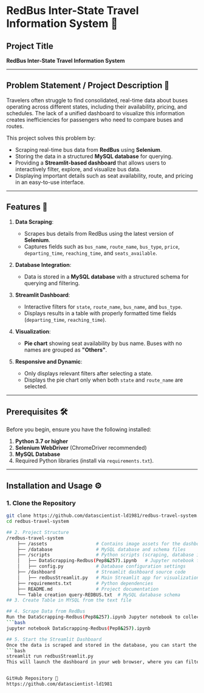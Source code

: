 # RedBus Inter-State Travel Information System 🚌  

## Project Title  
**RedBus Inter-State Travel Information System**  

---

## Problem Statement / Project Description 📝  

Travelers often struggle to find consolidated, real-time data about buses operating across different states, including their availability, pricing, and schedules. The lack of a unified dashboard to visualize this information creates inefficiencies for passengers who need to compare buses and routes.  

This project solves this problem by:  
- Scraping real-time bus data from **RedBus** using **Selenium**.  
- Storing the data in a structured **MySQL database** for querying.  
- Providing a **Streamlit-based dashboard** that allows users to interactively filter, explore, and visualize bus data.  
- Displaying important details such as seat availability, route, and pricing in an easy-to-use interface.  

---

## Features 🚀  

1. **Data Scraping**:  
   - Scrapes bus details from RedBus using the latest version of **Selenium**.  
   - Captures fields such as `bus_name`, `route_name`, `bus_type`, `price`, `departing_time`, `reaching_time`, and `seats_available`.  

2. **Database Integration**:  
   - Data is stored in a **MySQL database** with a structured schema for querying and filtering.  

3. **Streamlit Dashboard**:  
   - Interactive filters for `state`, `route_name`, `bus_name`, and `bus_type`.  
   - Displays results in a table with properly formatted time fields (`departing_time`, `reaching_time`).  

4. **Visualization**:  
   - **Pie chart** showing seat availability by bus name. Buses with no names are grouped as **"Others"**.  

5. **Responsive and Dynamic**:  
   - Only displays relevant filters after selecting a state.  
   - Displays the pie chart only when both `state` and `route_name` are selected.  

---

## Prerequisites 🛠️  

Before you begin, ensure you have the following installed:  
1. **Python 3.7 or higher**  
2. **Selenium WebDriver** (ChromeDriver recommended)  
3. **MySQL Database**  
4. Required Python libraries (install via `requirements.txt`).  

---

## Installation and Usage ⚙️  

### 1. Clone the Repository  
```bash
git clone https://github.com/datascientist-ld1981/redbus-travel-system.git
cd redbus-travel-system

## 2. Project Structure
/redbus-travel-system
    ├── /assets                  # Contains image assets for the dashboard
    ├── /database                # MySQL database and schema files
    ├── /scripts                 # Python scripts (scraping, database interactions)
    │   ├── DataScrapping-Redbus(Pep8&257).ipynb   # Jupyter notebook for scraping RedBus data
    │   ├── config.py            # Database configuration settings
    ├── /dashboard               # Streamlit dashboard source code
    │   ├── redbusStreamlit.py   # Main Streamlit app for visualization
    ├── requirements.txt         # Python dependencies
    ├── README.md                # Project documentation
    └── Table creation query-REDBUS.txt  # MySQL database schema
## 3. Create Table in MYSQL from the text file

## 4. Scrape Data from RedBus
Run the DataScrapping-Redbus(Pep8&257).ipynb Jupyter notebook to collect bus data from the RedBus website and store it in the MySQL database. You can execute this notebook in JupyterLab or Jupyter Notebook:
```bash
jupyter notebook DataScrapping-Redbus(Pep8&257).ipynb

## 5. Start the Streamlit Dashboard
Once the data is scraped and stored in the database, you can start the interactive Streamlit dashboard by running:
```bash
streamlit run redbusStreamlit.py
This will launch the dashboard in your web browser, where you can filter and explore the bus travel data interactively.


GitHub Repository 🔗
https://github.com/datascientist-ld1981




